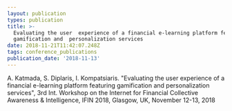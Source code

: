 ```yaml
---
layout: publication
types: publication
title: >-
  Evaluating the user  experience of a financial e-learning platform featuring
  gamification and  personalization services
date: 2018-11-21T11:42:07.248Z
tags: conference_publications
publication_date: '2018-11-13'
---
```

A. Katmada, S. Diplaris, I. Kompatsiaris. "Evaluating the user experience of a financial e-learning platform featuring gamification and personalization services", 3rd Int. Workshop on the Internet for Financial Collective Awareness & Intelligence, IFIN 2018, Glasgow, UK, November 12-13, 2018

